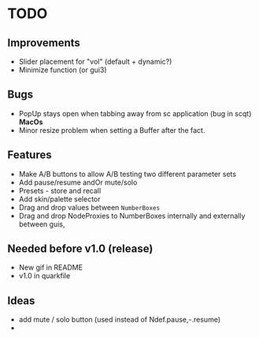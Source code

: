 # TODO

## Improvements
- Slider placement for "vol" (default + dynamic?)
- Minimize function (or gui3)

## Bugs
- PopUp stays open when tabbing away from sc application (bug in scqt) **MacOs**
- Minor resize problem when setting a Buffer after the fact.

## Features 
- Make A/B buttons to allow A/B testing two different parameter sets
- Add pause/resume andOr mute/solo
- Presets - store and recall
- Add skin/palette selector
- Drag and drop values between `NumberBoxes`
- Drag and drop NodeProxies to NumberBoxes internally and externally between guis,

## Needed before v1.0 (release)
- New gif in README
- v1.0 in quarkfile

## Ideas
- add mute / solo button (used instead of Ndef.pause,-.resume)
- 

